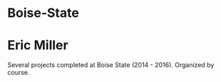 # Boise-State
# Eric Miller

Several projects completed at Boise State (2014 - 2016). Organized by course.
